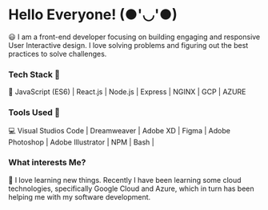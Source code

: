 # Hello Everyone! (●'◡'●)

😃 I am a front-end developer focusing on building engaging and responsive User Interactive design. I love solving problems and figuring out the best practices to solve challenges. 

### Tech Stack 📁

💎 JavaScript (ES6) | React.js | Node.js | Express | NGINX | GCP | AZURE

### Tools Used 🧰

💻  Visual Studios Code | Dreamweaver | Adobe XD | Figma | Adobe Photoshop | Adobe Illustrator | NPM | Bash |

### What interests Me?

🤔  I love learning new things. Recently I have been learning some cloud technologies, specifically Google Cloud and Azure, which in turn has been helping me with my software development.
